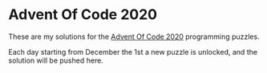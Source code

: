 # Advent Of Code 2020

These are my solutions for the [Advent Of Code 2020](https://adventofcode.com/2020/about) programming puzzles.

Each day starting from December the 1st a new puzzle is unlocked, and the solution will be pushed here.
